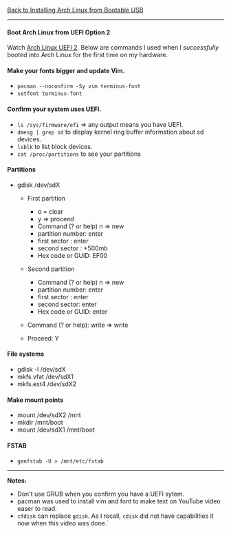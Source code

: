 [Back to Installing Arch Linux from Bootable USB](../01-install-arch-linux.md)
***

#### Boot Arch Linux from UEFI Option 2
Watch [Arch Linux UEFI 2](https://www.youtube.com/watch?v=DfC5hgdtbWY).  Below
are commands I used when I _successfully_ booted into Arch Linux for the first
time on my hardware.

#### Make your fonts bigger and update Vim.
* `pacman --noconfirm -Sy vim terminus-font`
* `setfont terminux-font`

#### Confirm your system uses UEFI.
* `ls /sys/firmware/efi`  => any output means you have UEFI.
* `dmesg | grep sd` to display kernel ring buffer information about sd devices.
* `lsblk` to list block devices.
* `cat /proc/partitions` to see your partitions

#### Partitions 
* gdisk /dev/sdX
  * First partition
    * o = clear
    * y => proceed
    * Command (? or help) n => new
    * partition number: enter
    * first sector : enter
    * second sector : +500mb
    * Hex code or GUID: EF00

  * Second partition
    * Command (? or help) n => new
    * partition number: enter
    * first sector : enter
    * second sector: enter
    * Hex code or GUID: enter

  * Command (? or help): write => write
  * Proceed: Y

#### File systems 
* gdisk -l /dev/sdX
* mkfs.vfat /dev/sdX1
* mkfs.ext4 /dev/sdX2

#### Make mount points
* mount /dev/sdX2 /mnt
* mkdir /mnt/boot
* mount /dev/sdX1 /mnt/boot


#### FSTAB
* `genfstab -U > /mnt/etc/fstab`

---
__Notes:__
* Don't use GRUB when you confirm you have a UEFI sytem.
* pacman was used to install vim and font to make text on
  YouTube video easer to read.
* `cfdisk` can replace `gdisk`. As I recall, `cdisk` did not have capabilities
  it now when this video was done.`
